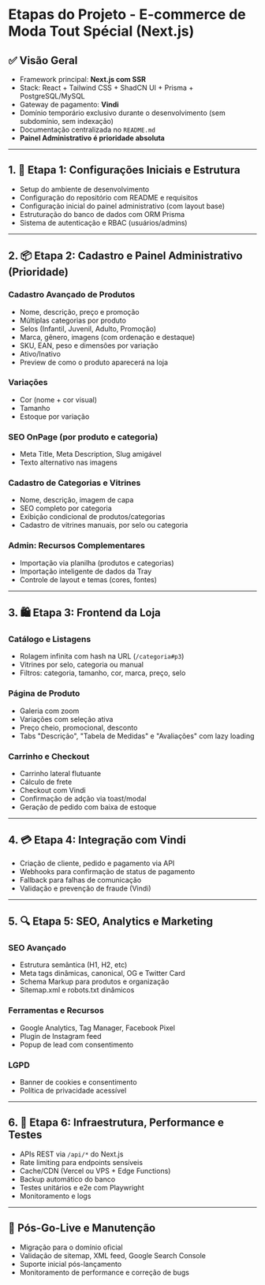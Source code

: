 # Etapas do Projeto - E-commerce de Moda Tout Spécial (Next.js)

## ✅ Visão Geral

- Framework principal: **Next.js com SSR**
- Stack: React + Tailwind CSS + ShadCN UI + Prisma + PostgreSQL/MySQL
- Gateway de pagamento: **Vindi**
- Domínio temporário exclusivo durante o desenvolvimento (sem subdomínio, sem indexação)
- Documentação centralizada no `README.md`
- **Painel Administrativo é prioridade absoluta**

---

## 1. 🧩 Etapa 1: Configurações Iniciais e Estrutura

- Setup do ambiente de desenvolvimento
- Configuração do repositório com README e requisitos
- Configuração inicial do painel administrativo (com layout base)
- Estruturação do banco de dados com ORM Prisma
- Sistema de autenticação e RBAC (usuários/admins)

---

## 2. 📦 Etapa 2: Cadastro e Painel Administrativo (Prioridade)

### Cadastro Avançado de Produtos

- Nome, descrição, preço e promoção
- Múltiplas categorias por produto
- Selos (Infantil, Juvenil, Adulto, Promoção)
- Marca, gênero, imagens (com ordenação e destaque)
- SKU, EAN, peso e dimensões por variação
- Ativo/Inativo
- Preview de como o produto aparecerá na loja

### Variações

- Cor (nome + cor visual)
- Tamanho
- Estoque por variação

### SEO OnPage (por produto e categoria)

- Meta Title, Meta Description, Slug amigável
- Texto alternativo nas imagens

### Cadastro de Categorias e Vitrines

- Nome, descrição, imagem de capa
- SEO completo por categoria
- Exibição condicional de produtos/categorias
- Cadastro de vitrines manuais, por selo ou categoria

### Admin: Recursos Complementares

- Importação via planilha (produtos e categorias)
- Importação inteligente de dados da Tray
- Controle de layout e temas (cores, fontes)

---

## 3. 🛍 Etapa 3: Frontend da Loja

### Catálogo e Listagens

- Rolagem infinita com hash na URL (`/categoria#p3`)
- Vitrines por selo, categoria ou manual
- Filtros: categoria, tamanho, cor, marca, preço, selo

### Página de Produto

- Galeria com zoom
- Variações com seleção ativa
- Preço cheio, promocional, desconto
- Tabs "Descrição", "Tabela de Medidas" e "Avaliações" com lazy loading

### Carrinho e Checkout

- Carrinho lateral flutuante
- Cálculo de frete
- Checkout com Vindi
- Confirmação de adção via toast/modal
- Geração de pedido com baixa de estoque

---

## 4. 💳 Etapa 4: Integração com Vindi

- Criação de cliente, pedido e pagamento via API
- Webhooks para confirmação de status de pagamento
- Fallback para falhas de comunicação
- Validação e prevenção de fraude (Vindi)

---

## 5. 🔍 Etapa 5: SEO, Analytics e Marketing

### SEO Avançado

- Estrutura semântica (H1, H2, etc)
- Meta tags dinâmicas, canonical, OG e Twitter Card
- Schema Markup para produtos e organização
- Sitemap.xml e robots.txt dinâmicos

### Ferramentas e Recursos

- Google Analytics, Tag Manager, Facebook Pixel
- Plugin de Instagram feed
- Popup de lead com consentimento

### LGPD

- Banner de cookies e consentimento
- Política de privacidade acessível

---

## 6. 🧱 Etapa 6: Infraestrutura, Performance e Testes

- APIs REST via `/api/*` do Next.js
- Rate limiting para endpoints sensíveis
- Cache/CDN (Vercel ou VPS + Edge Functions)
- Backup automático do banco
- Testes unitários e e2e com Playwright
- Monitoramento e logs

---

## 🔁 Pós-Go-Live e Manutenção

- Migração para o domínio oficial
- Validação de sitemap, XML feed, Google Search Console
- Suporte inicial pós-lançamento
- Monitoramento de performance e correção de bugs
